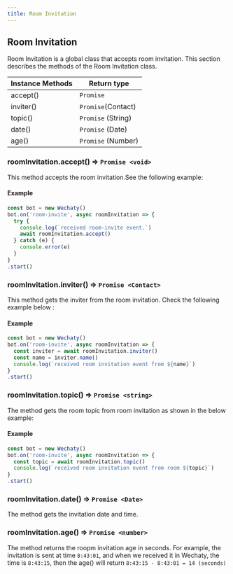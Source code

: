 ```yaml
---
title: Room Invitation
---
```


## Room Invitation

Room Invitation is a global class that accepts room invitation. This section describes the methods of the Room Invitation class.

| Instance Methods | Return type |
|----------------|---------------|
| accept\(\)     | `Promise`   |
| inviter\(\)    | `Promise`(Contact)   |
| topic\(\)    | `Promise` (String)   |
| date\(\)    | `Promise` (Date)   |
| age\(\)    | `Promise` (Number)   |

### roomInvitation.accept\(\) ⇒ `Promise <void>`

This method accepts the room invitation.See the following example:

#### Example

```javascript
const bot = new Wechaty()
bot.on('room-invite', async roomInvitation => {
  try {
    console.log(`received room-invite event.`)
    await roomInvitation.accept()
  } catch (e) {
    console.error(e)
  }
}
.start()
```

### roomInvitation.inviter\(\) ⇒ `Promise <Contact>`

This method gets the inviter from the room invitation. Check the following example below :

#### Example

```javascript
const bot = new Wechaty()
bot.on('room-invite', async roomInvitation => {
  const inviter = await roomInvitation.inviter()
  const name = inviter.name()
  console.log(`received room invitation event from ${name}`)
}
.start()
```

### roomInvitation.topic\(\) ⇒ `Promise <string>`

The method gets the room topic from room invitation as shown in the below example:

#### Example

```javascript
const bot = new Wechaty()
bot.on('room-invite', async roomInvitation => {
  const topic = await roomInvitation.topic()
  console.log(`received room invitation event from room ${topic}`)
}
.start()
```

### roomInvitation.date\(\) ⇒ `Promise <Date>`

The method gets the invitation date and time.

### roomInvitation.age\(\) ⇒ `Promise <number>`

The method returns the roopm invitation age in seconds.
For example, the invitation is sent at time `8:43:01`, and when we received it in Wechaty, the time is `8:43:15`, then the age\(\) will return `8:43:15 - 8:43:01 = 14 (seconds)`

